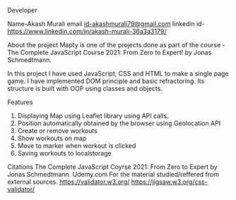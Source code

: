 Developer

Name-Akash Murali
email id-akashmurali79@gmail.com
linkedin id-https://www.linkedin.com/in/akash-murali-36a3a3179/

About the project
Mapty is one of the projects done as part of the course - The Complete JavaScript Course 2021: From Zero to Expert! by Jonas Schmedtmann.

In this project I have used JavaScript, CSS and HTML to make a single page game. I have implemented DOM principle and basic refractoring.
Its structure is built with OOP using classes and objects.

Features

1. Displaying Map using Leaflet library using API calls.
2. Position automatically obtained by the browser using Geolocation API
3. Create or remove workouts
4. Show workouts on map
5. Move to marker when workout is clicked
6. Saving workouts to localstorage

Citations
The Complete JavaScript Coyrse 2021: From Zero to Expert by Jonas Schmedtmann. Udemy.com
For the material studied/reffered from external sources.
https://validator.w3.org/
https://jigsaw.w3.org/css-validator/
